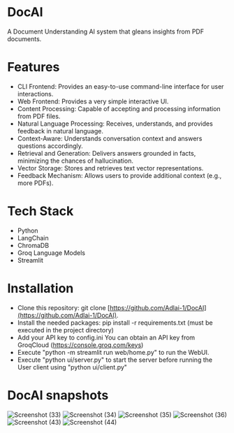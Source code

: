 # DocAI
A Document Understanding AI system that gleans insights from PDF documents.

# Features
* CLI Frontend: Provides an easy-to-use command-line interface for user interactions.
* Web Frontend: Provides a very simple interactive UI.
* Content Processing: Capable of accepting and processing information from PDF files.
* Natural Language Processing: Receives, understands, and provides feedback in natural language.
* Context-Aware: Understands conversation context and answers questions accordingly.
* Retrieval and Generation: Delivers answers grounded in facts, minimizing the chances of hallucination.
* Vector Storage: Stores and retrieves text vector representations.
* Feedback Mechanism: Allows users to provide additional context (e.g., more PDFs).

# Tech Stack
* Python
* LangChain
* ChromaDB
* Groq Language Models
* Streamlit

# Installation
* Clone this repository: git clone [https://github.com/Adlai-1/DocAI](https://github.com/Adlai-1/DocAI).
* Install the needed packages: pip install -r requirements.txt (must be executed in the project directory)
* Add your API key to config.ini You can obtain an API key from GroqCloud (https://console.groq.com/keys)
* Execute "python -m streamlit run web/home.py" to run the WebUI.
* Execute "python ui/server.py" to start the server before running the User client using "python ui/client.py"


# DocAI snapshots
![Screenshot (33)](https://github.com/user-attachments/assets/1cf25d1c-4aaa-4a4e-b1b4-64a3a199edec)
![Screenshot (34)](https://github.com/user-attachments/assets/fd6f83b1-6b31-468c-b6ad-d9561e753760)
![Screenshot (35)](https://github.com/user-attachments/assets/0564902b-c716-412b-a837-4dee1390fb23)
![Screenshot (36)](https://github.com/user-attachments/assets/f8180618-27a1-4f00-97bc-bcc10f1aa6ca)
![Screenshot (43)](https://github.com/user-attachments/assets/49e9175a-2b59-4d44-a7ca-fe644d5b61cb)
![Screenshot (44)](https://github.com/user-attachments/assets/1d92fa46-3c3f-46a1-876d-aab4ef81747b)
